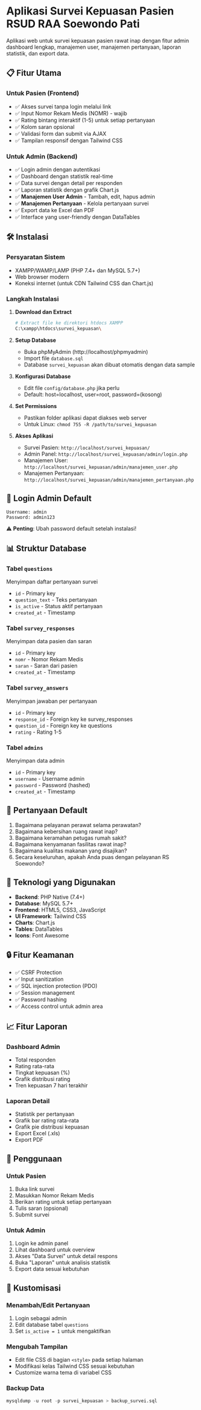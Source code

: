 # Aplikasi Survei Kepuasan Pasien RSUD RAA Soewondo Pati

Aplikasi web untuk survei kepuasan pasien rawat inap dengan fitur admin dashboard lengkap, manajemen user, manajemen pertanyaan, laporan statistik, dan export data.

## 📋 Fitur Utama

### Untuk Pasien (Frontend)
- ✅ Akses survei tanpa login melalui link
- ✅ Input Nomor Rekam Medis (NOMR) - wajib
- ✅ Rating bintang interaktif (1-5) untuk setiap pertanyaan
- ✅ Kolom saran opsional
- ✅ Validasi form dan submit via AJAX
- ✅ Tampilan responsif dengan Tailwind CSS

### Untuk Admin (Backend)
- ✅ Login admin dengan autentikasi
- ✅ Dashboard dengan statistik real-time
- ✅ Data survei dengan detail per responden
- ✅ Laporan statistik dengan grafik Chart.js
- ✅ **Manajemen User Admin** - Tambah, edit, hapus admin
- ✅ **Manajemen Pertanyaan** - Kelola pertanyaan survei
- ✅ Export data ke Excel dan PDF
- ✅ Interface yang user-friendly dengan DataTables

## 🛠️ Instalasi

### Persyaratan Sistem
- XAMPP/WAMP/LAMP (PHP 7.4+ dan MySQL 5.7+)
- Web browser modern
- Koneksi internet (untuk CDN Tailwind CSS dan Chart.js)

### Langkah Instalasi

1. **Download dan Extract**
   ```bash
   # Extract file ke direktori htdocs XAMPP
   C:\xampp\htdocs\survei_kepuasan\
   ```

2. **Setup Database**
   - Buka phpMyAdmin (http://localhost/phpmyadmin)
   - Import file `database.sql`
   - Database `survei_kepuasan` akan dibuat otomatis dengan data sample

3. **Konfigurasi Database**
   - Edit file `config/database.php` jika perlu
   - Default: host=localhost, user=root, password=(kosong)

4. **Set Permissions**
   - Pastikan folder aplikasi dapat diakses web server
   - Untuk Linux: `chmod 755 -R /path/to/survei_kepuasan`

5. **Akses Aplikasi**
   - Survei Pasien: `http://localhost/survei_kepuasan/`
   - Admin Panel: `http://localhost/survei_kepuasan/admin/login.php`
   - Manajemen User: `http://localhost/survei_kepuasan/admin/manajemen_user.php`
   - Manajemen Pertanyaan: `http://localhost/survei_kepuasan/admin/manajemen_pertanyaan.php`

## 🔐 Login Admin Default

```
Username: admin
Password: admin123
```

⚠️ **Penting**: Ubah password default setelah instalasi!

## 📊 Struktur Database

### Tabel `questions`
Menyimpan daftar pertanyaan survei
- `id` - Primary key
- `question_text` - Teks pertanyaan
- `is_active` - Status aktif pertanyaan
- `created_at` - Timestamp

### Tabel `survey_responses`
Menyimpan data pasien dan saran
- `id` - Primary key
- `nomr` - Nomor Rekam Medis
- `saran` - Saran dari pasien
- `created_at` - Timestamp

### Tabel `survey_answers`
Menyimpan jawaban per pertanyaan
- `id` - Primary key
- `response_id` - Foreign key ke survey_responses
- `question_id` - Foreign key ke questions
- `rating` - Rating 1-5

### Tabel `admins`
Menyimpan data admin
- `id` - Primary key
- `username` - Username admin
- `password` - Password (hashed)
- `created_at` - Timestamp

## 🎯 Pertanyaan Default

1. Bagaimana pelayanan perawat selama perawatan?
2. Bagaimana kebersihan ruang rawat inap?
3. Bagaimana keramahan petugas rumah sakit?
4. Bagaimana kenyamanan fasilitas rawat inap?
5. Bagaimana kualitas makanan yang disajikan?
6. Secara keseluruhan, apakah Anda puas dengan pelayanan RS Soewondo?

## 📱 Teknologi yang Digunakan

- **Backend**: PHP Native (7.4+)
- **Database**: MySQL 5.7+
- **Frontend**: HTML5, CSS3, JavaScript
- **UI Framework**: Tailwind CSS
- **Charts**: Chart.js
- **Tables**: DataTables
- **Icons**: Font Awesome

## 🔒 Fitur Keamanan

- ✅ CSRF Protection
- ✅ Input sanitization
- ✅ SQL injection protection (PDO)
- ✅ Session management
- ✅ Password hashing
- ✅ Access control untuk admin area

## 📈 Fitur Laporan

### Dashboard Admin
- Total responden
- Rating rata-rata
- Tingkat kepuasan (%)
- Grafik distribusi rating
- Tren kepuasan 7 hari terakhir

### Laporan Detail
- Statistik per pertanyaan
- Grafik bar rating rata-rata
- Grafik pie distribusi kepuasan
- Export Excel (.xls)
- Export PDF

## 🚀 Penggunaan

### Untuk Pasien
1. Buka link survei
2. Masukkan Nomor Rekam Medis
3. Berikan rating untuk setiap pertanyaan
4. Tulis saran (opsional)
5. Submit survei

### Untuk Admin
1. Login ke admin panel
2. Lihat dashboard untuk overview
3. Akses "Data Survei" untuk detail respons
4. Buka "Laporan" untuk analisis statistik
5. Export data sesuai kebutuhan

## 🔧 Kustomisasi

### Menambah/Edit Pertanyaan
1. Login sebagai admin
2. Edit database tabel `questions`
3. Set `is_active = 1` untuk mengaktifkan

### Mengubah Tampilan
- Edit file CSS di bagian `<style>` pada setiap halaman
- Modifikasi kelas Tailwind CSS sesuai kebutuhan
- Customize warna tema di variabel CSS

### Backup Data
```sql
mysqldump -u root -p survei_kepuasan > backup_survei.sql
```

